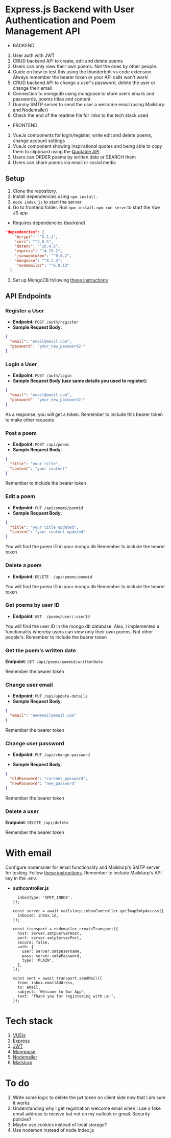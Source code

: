 # Express.js Backend with User Authentication and Poem Management API

- BACKEND

1. User auth with JWT
2. CRUD backend API to create, edit and delete poems
3. Users can only view their own poems. Not the ones by other people.
4. Guide on how to test this using the thunderbolt vs code extension. Always remember the bearer token or your API calls won't work!
5. CRUD backend API to change a user's password, delete the user or change their email
6. Connection to mongodb using mongoose to store users emails and passwords, poems titles and content
7. Dummy SMTP server to send the user a welcome email (using Mailslurp and Nodemailer)
8. Check the end of the readme file for links to the tech stack used

- FRONTEND

1. VueJs components for login/register, write edit and delete poems, change account settings
2. VueJs component showing inspirational quotes and being able to copy them to clipboard using the [Quotable API](https://github.com/lukePeavey/quotable)
3. Users can ORDER poems by written date or SEARCH them
4. Users can share poems via email or social media

## Setup

1. Clone the repository.
2. Install dependencies using `npm install`.
3. `node index.js` to start the server
4. Go to frontend folder. Run `npm install`. `npm run serve` to start the Vue JS app

- Requires dependencies (backend)

```json
"dependencies": {
    "bcrypt": "^5.1.1",
    "cors": "^2.8.5",
    "dotenv": "^16.4.5",
    "express": "^4.19.2",
    "jsonwebtoken": "^9.0.2",
    "mongoose": "^8.2.4",
     "nodemailer": "^6.9.13"
  }

```

3. Set up MongoDB following [these instructions](https://www.mongodb.com/docs/manual/tutorial/install-mongodb-on-windows/)

## API Endpoints

### Register a User

- **Endpoint**: `POST /auth/register`
- **Sample Request Body**:

```json
{
  "email": "email@email.com",
  "password": "your_new_password2!"
}
```

### Login a User

- **Endpoint**: `POST /auth/login`
- **Sample Request Body (use same details you used to register)**:

```json
{
  "email": "email@email.com",
  "password": "your_new_password2!"
}
```

As a response, you will get a token. Remember to include this bearer token to make other requests

### Post a poem

- **Endpoint**: `POST /api/poems`
- **Sample Request Body**:

```json
{
  "title": "your title",
  "content": "your content"
}
```

Remember to include the bearer token

### Edit a poem

- **Endpoint**: `PUT /api/poems/poemid`
- **Sample Request Body**:

```json
{
  "title": "your title updated",
  "content": "your content updated"
}
```

You will find the poem ID in your mongo db
Remember to include the bearer token

### Delete a poem

- **Endpoint**: `DELETE  /api/poems/poemid`

You will find the poem ID in your mongo db
Remember to include the bearer token

### Get poems by user ID

- **Endpoint**: `GET  /poems/user/:userId`

You will find the user ID in the mongo db database. Also, I implemented a functionality whereby users can view only their own poems. Not other people's.
Remember to include the bearer token

### Get the poem's written date

**Endpoint**: `GET /api/poems/poemid/writtenDate`

Remember the bearer token

### Change user email

- **Endpoint**: `PUT /api/update-details`
- **Sample Request Body**:

```json
{
  "email": "newemail@email.com"
}
```

Remember the bearer token

### Change user password

- **Endpoint**: `PUT /api/change-password`

- **Sample Request Body**:

```json
{
  "oldPassword": "current_password",
  "newPassword": "new_password"
}
```

Remember the bearer token

### Delete a user

**Endpoint**: `DELETE /api/delete`

Remember the bearer token

# With email

Configure nodemailer for email functionality and Mailslurp's SMTP server for testing. Follow [these instructions](https://www.mailslurp.com/guides/smtp-imap/). Remember to include Mailslurp's API key in the .env.

- **authcontroller.js**

  ```const inbox = await mailslurp.createInboxWithOptions({
    inboxType: 'SMTP_INBOX',
  });

  const server = await mailslurp.inboxController.getImapSmtpAccess({
    inboxId: inbox.id,
  });

  const transport = nodemailer.createTransport({
    host: server.smtpServerHost,
    port: server.smtpServerPort,
    secure: false,
    auth: {
      user: server.smtpUsername,
      pass: server.smtpPassword,
      type: 'PLAIN',
    },
  });

  const sent = await transport.sendMail({
    from: inbox.emailAddress,
    to: email,
    subject: 'Welcome to Our App',
    text: 'Thank you for registering with us!',
  });
  ```

# Tech stack

1. [VUEjs](https://vuejs.org/)
2. [Express](https://expressjs.com/)
3. [JWT](https://jwt.io/)
4. [Mongoose](https://mongoosejs.com/)
5. [Nodemailer](https://www.nodemailer.com/)
6. [Mailslurp](https://www.mailslurp.com/)

# To do

1. Write some logic to delete the jwt token on client side now that I am sure it works
2. Understanding why I get registration welcome email when I use a fake email address to receive but not on my outlook or gmail. Security policies?
3. Maybe use cookies instead of local storage?
4. Use nodemon instead of node index.js
